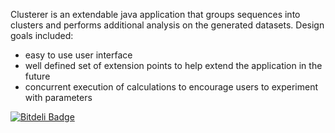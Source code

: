 Clusterer is an extendable java application that groups sequences into clusters and performs additional analysis on the generated datasets.
Design goals included:
-	easy to use user interface
-	well defined set of extension points to help extend the application in the future
-	concurrent execution of calculations to encourage users to experiment with parameters


[![Bitdeli Badge](https://d2weczhvl823v0.cloudfront.net/iceraj/clusterer/trend.png)](https://bitdeli.com/free "Bitdeli Badge")

